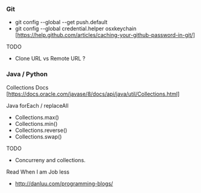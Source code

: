 ### Git 

* git config --global --get push.default
* git config --global credential.helper osxkeychain [https://help.github.com/articles/caching-your-github-password-in-git/]

TODO 
* Clone URL vs Remote URL ?


### Java / Python 

Collections Docs [https://docs.oracle.com/javase/8/docs/api/java/util/Collections.html]

Java forEach / replaceAll
* Collections.max()
* Collections.min()
* Collections.reverse()
* Collections.swap()

TODO
* Concurreny and collections.

Read When I am Job less

 * http://danluu.com/programming-blogs/